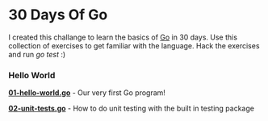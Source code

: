 # 30 Days Of Go
I created this challange to learn the basics of [Go](https://golang.org/) in 30 days. Use this collection of exercises
to get familiar with the language. Hack the exercises and run *go test* :)

### Hello World
**[01-hello-world.go](01-hello-world)** - Our very first Go program!

**[02-unit-tests.go](01-unit-tests.go)** - How to do unit testing with the built in testing package